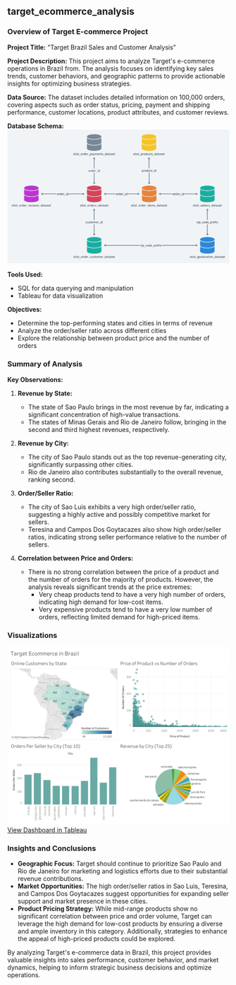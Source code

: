 ## target_ecommerce_analysis

### Overview of Target E-commerce Project

**Project Title:**
"Target Brazil Sales and Customer Analysis"

**Project Description:**
This project aims to analyze Target's e-commerce operations in Brazil from. The analysis focuses on identifying key sales trends, customer behaviors, and geographic patterns to provide actionable insights for optimizing business strategies.

**Data Source:**
The dataset includes detailed information on 100,000 orders, covering aspects such as order status, pricing, payment and shipping performance, customer locations, product attributes, and customer reviews.

**Database Schema:**
![Schema](images/inbox-15074417-b15a300fe807965428250762308c248b-Untitled.png)

**Tools Used:**
- SQL for data querying and manipulation
- Tableau for data visualization

**Objectives:**
- Determine the top-performing states and cities in terms of revenue
- Analyze the order/seller ratio across different cities
- Explore the relationship between product price and the number of orders

### Summary of Analysis

**Key Observations:**

1. **Revenue by State:**
   - The state of Sao Paulo brings in the most revenue by far, indicating a significant concentration of high-value transactions.
   - The states of Minas Gerais and Rio de Janeiro follow, bringing in the second and third highest revenues, respectively.

2. **Revenue by City:**
   - The city of Sao Paulo stands out as the top revenue-generating city, significantly surpassing other cities.
   - Rio de Janeiro also contributes substantially to the overall revenue, ranking second.

3. **Order/Seller Ratio:**
   - The city of Sao Luis exhibits a very high order/seller ratio, suggesting a highly active and possibly competitive market for sellers.
   - Teresina and Campos Dos Goytacazes also show high order/seller ratios, indicating strong seller performance relative to the number of sellers.

4. **Correlation between Price and Orders:**
   - There is no strong correlation between the price of a product and the number of orders for the majority of products. However, the analysis reveals significant trends at the price extremes:
     - Very cheap products tend to have a very high number of orders, indicating high demand for low-cost items.
     - Very expensive products tend to have a very low number of orders, reflecting limited demand for high-priced items.

### Visualizations
![Tableau Dashboard](images/Dashboard%201.png)
[View Dashboard in Tableau](https://public.tableau.com/app/profile/aidan.turner/viz/TargetEcommerce/Dashboard1)

### Insights and Conclusions

- **Geographic Focus:** Target should continue to prioritize Sao Paulo and Rio de Janeiro for marketing and logistics efforts due to their substantial revenue contributions.
- **Market Opportunities:** The high order/seller ratios in Sao Luis, Teresina, and Campos Dos Goytacazes suggest opportunities for expanding seller support and market presence in these cities.
- **Product Pricing Strategy:** While mid-range products show no significant correlation between price and order volume, Target can leverage the high demand for low-cost products by ensuring a diverse and ample inventory in this category. Additionally, strategies to enhance the appeal of high-priced products could be explored.

By analyzing Target's e-commerce data in Brazil, this project provides valuable insights into sales performance, customer behavior, and market dynamics, helping to inform strategic business decisions and optimize operations.

